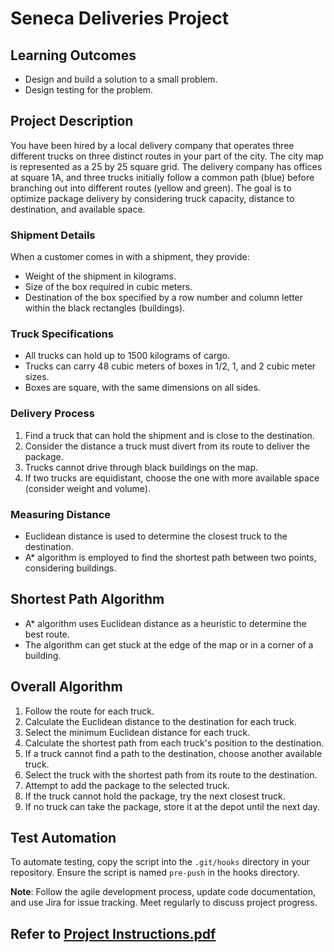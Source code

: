 # Seneca Deliveries Project

## Learning Outcomes
- Design and build a solution to a small problem.
- Design testing for the problem.

## Project Description

You have been hired by a local delivery company that operates three different trucks on three distinct routes in your part of the city. The city map is represented as a 25 by 25 square grid. The delivery company has offices at square 1A, and three trucks initially follow a common path (blue) before branching out into different routes (yellow and green). The goal is to optimize package delivery by considering truck capacity, distance to destination, and available space.

### Shipment Details
When a customer comes in with a shipment, they provide:
- Weight of the shipment in kilograms.
- Size of the box required in cubic meters.
- Destination of the box specified by a row number and column letter within the black rectangles (buildings).

### Truck Specifications
- All trucks can hold up to 1500 kilograms of cargo.
- Trucks can carry 48 cubic meters of boxes in 1/2, 1, and 2 cubic meter sizes.
- Boxes are square, with the same dimensions on all sides.

### Delivery Process
1. Find a truck that can hold the shipment and is close to the destination.
2. Consider the distance a truck must divert from its route to deliver the package.
3. Trucks cannot drive through black buildings on the map.
4. If two trucks are equidistant, choose the one with more available space (consider weight and volume).

### Measuring Distance
- Euclidean distance is used to determine the closest truck to the destination.
- A* algorithm is employed to find the shortest path between two points, considering buildings.

## Shortest Path Algorithm
- A* algorithm uses Euclidean distance as a heuristic to determine the best route.
- The algorithm can get stuck at the edge of the map or in a corner of a building.

## Overall Algorithm
1. Follow the route for each truck.
2. Calculate the Euclidean distance to the destination for each truck.
3. Select the minimum Euclidean distance for each truck.
4. Calculate the shortest path from each truck's position to the destination.
5. If a truck cannot find a path to the destination, choose another available truck.
6. Select the truck with the shortest path from its route to the destination.
7. Attempt to add the package to the selected truck.
8. If the truck cannot hold the package, try the next closest truck.
9. If no truck can take the package, store it at the depot until the next day.


## Test Automation
To automate testing, copy the script into the `.git/hooks` directory in your repository. Ensure the script is named `pre-push` in the hooks directory.

**Note**: Follow the agile development process, update code documentation, and use Jira for issue tracking. Meet regularly to discuss project progress.



## **Refer to** [Project Instructions.pdf](https://github.com/AbhayMahendera/SFT-Project/blob/main/Project%20Instructions.pdf)
